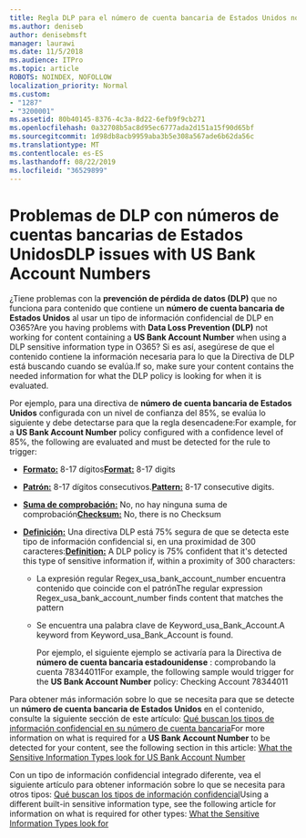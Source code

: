 ```yaml
---
title: Regla DLP para el número de cuenta bancaria de Estados Unidos no funciona
ms.author: deniseb
author: denisebmsft
manager: laurawi
ms.date: 11/5/2018
ms.audience: ITPro
ms.topic: article
ROBOTS: NOINDEX, NOFOLLOW
localization_priority: Normal
ms.custom:
- "1287"
- "3200001"
ms.assetid: 80b40145-8376-4c3a-8d22-6efb9f9cb271
ms.openlocfilehash: 0a32708b5ac8d95ec6777ada2d151a15f90d65bf
ms.sourcegitcommit: 1d98db8acb9959aba3b5e308a567ade6b62da56c
ms.translationtype: MT
ms.contentlocale: es-ES
ms.lasthandoff: 08/22/2019
ms.locfileid: "36529899"
---
```

# <a name="dlp-issues-with-us-bank-account-numbers"></a><span data-ttu-id="68224-102">Problemas de DLP con números de cuentas bancarias de Estados Unidos</span><span class="sxs-lookup"><span data-stu-id="68224-102">DLP issues with US Bank Account Numbers</span></span>

<span data-ttu-id="68224-103">¿Tiene problemas con la **prevención de pérdida de datos (DLP)** que no funciona para contenido que contiene un **número de cuenta bancaria de Estados Unidos** al usar un tipo de información confidencial de DLP en O365?</span><span class="sxs-lookup"><span data-stu-id="68224-103">Are you having problems with **Data Loss Prevention (DLP)** not working for content containing a **US Bank Account Number** when using a DLP sensitive information type in O365?</span></span> <span data-ttu-id="68224-104">Si es así, asegúrese de que el contenido contiene la información necesaria para lo que la Directiva de DLP está buscando cuando se evalúa.</span><span class="sxs-lookup"><span data-stu-id="68224-104">If so, make sure your content contains the needed information for what the DLP policy is looking for when it is evaluated.</span></span>
  
<span data-ttu-id="68224-105">Por ejemplo, para una directiva de **número de cuenta bancaria de Estados Unidos** configurada con un nivel de confianza del 85%, se evalúa lo siguiente y debe detectarse para que la regla desencadene:</span><span class="sxs-lookup"><span data-stu-id="68224-105">For example, for a **US Bank Account Number** policy configured with a confidence level of 85%, the following are evaluated and must be detected for the rule to trigger:</span></span>
  
- <span data-ttu-id="68224-106">**[Formato:](https://docs.microsoft.com/office365/securitycompliance/what-the-sensitive-information-types-look-for#format-77)** 8-17 dígitos</span><span class="sxs-lookup"><span data-stu-id="68224-106">**[Format:](https://docs.microsoft.com/office365/securitycompliance/what-the-sensitive-information-types-look-for#format-77)** 8-17 digits</span></span>

- <span data-ttu-id="68224-107">**[Patrón:](https://docs.microsoft.com/office365/securitycompliance/what-the-sensitive-information-types-look-for#pattern-77)** 8-17 dígitos consecutivos.</span><span class="sxs-lookup"><span data-stu-id="68224-107">**[Pattern:](https://docs.microsoft.com/office365/securitycompliance/what-the-sensitive-information-types-look-for#pattern-77)** 8-17 consecutive digits.</span></span>

- <span data-ttu-id="68224-108">**[Suma de comprobación:](https://docs.microsoft.com/office365/securitycompliance/what-the-sensitive-information-types-look-for#checksum-76)** No, no hay ninguna suma de comprobación</span><span class="sxs-lookup"><span data-stu-id="68224-108">**[Checksum:](https://docs.microsoft.com/office365/securitycompliance/what-the-sensitive-information-types-look-for#checksum-76)** No, there is no Checksum</span></span>

- <span data-ttu-id="68224-109">**[Definición:](https://docs.microsoft.com/office365/securitycompliance/what-the-sensitive-information-types-look-for)** Una directiva DLP está 75% segura de que se detecta este tipo de información confidencial si, en una proximidad de 300 caracteres:</span><span class="sxs-lookup"><span data-stu-id="68224-109">**[Definition:](https://docs.microsoft.com/office365/securitycompliance/what-the-sensitive-information-types-look-for)** A DLP policy is 75% confident that it's detected this type of sensitive information if, within a proximity of 300 characters:</span></span>

  - <span data-ttu-id="68224-110">La expresión regular Regex_usa_bank_account_number encuentra contenido que coincide con el patrón</span><span class="sxs-lookup"><span data-stu-id="68224-110">The regular expression Regex_usa_bank_account_number finds content that matches the pattern</span></span>

  - <span data-ttu-id="68224-111">Se encuentra una palabra clave de Keyword_usa_Bank_Account.</span><span class="sxs-lookup"><span data-stu-id="68224-111">A keyword from Keyword_usa_Bank_Account is found.</span></span>

    <span data-ttu-id="68224-112">Por ejemplo, el siguiente ejemplo se activaría para la Directiva de **número de cuenta bancaria estadounidense** : comprobando la cuenta 78344011</span><span class="sxs-lookup"><span data-stu-id="68224-112">For example, the following sample would trigger for the **US Bank Account Number** policy: Checking Account 78344011</span></span>

<span data-ttu-id="68224-113">Para obtener más información sobre lo que se necesita para que se detecte un **número de cuenta bancaria de Estados Unidos** en el contenido, consulte la siguiente sección de este artículo: [Qué buscan los tipos de información confidencial en su número de cuenta bancaria](https://docs.microsoft.com/office365/securitycompliance/what-the-sensitive-information-types-look-for#us-bank-account-number)</span><span class="sxs-lookup"><span data-stu-id="68224-113">For more information on what is required for a **US Bank Account Number** to be detected for your content, see the following section in this article: [What the Sensitive Information Types look for US Bank Account Number](https://docs.microsoft.com/office365/securitycompliance/what-the-sensitive-information-types-look-for#us-bank-account-number)</span></span>
  
<span data-ttu-id="68224-114">Con un tipo de información confidencial integrado diferente, vea el siguiente artículo para obtener información sobre lo que se necesita para otros tipos: [Qué buscan los tipos de información confidencial](https://docs.microsoft.com/office365/securitycompliance/what-the-sensitive-information-types-look-for)</span><span class="sxs-lookup"><span data-stu-id="68224-114">Using a different built-in sensitive information type, see the following article for information on what is required for other types: [What the Sensitive Information Types look for](https://docs.microsoft.com/office365/securitycompliance/what-the-sensitive-information-types-look-for)</span></span>
  